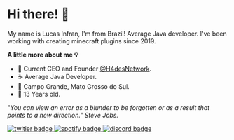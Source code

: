 # Hi there! 👋

My name is Lucas Infran, I'm from Brazil!
Average Java developer. I've been working with creating minecraft plugins since 2019.

**A little more about me 💡**
- 📗 Current CEO and Founder [@H4desNetwork](https://github.com/H4desNetwork).
-  ☕ Average Java Developer.
- 🚩 Campo Grande, Mato Grosso do Sul.
- 📆 13 Years old.

"*You can view an error as a blunder to be forgotten or as a result that points to a new direction."
Steve Jobs.*

[
![twitier badge](https://img.shields.io/badge/Twitter-1DA1F2?style=for-the-badge&logo=twitter&logoColor=white)
](https://twitter.com/infrangoo)[
![spotify badge](https://img.shields.io/badge/Spotify-1ED760?style=for-the-badge&amp;logo=spotify&amp;logoColor=white)
](https://open.spotify.com/user/osil1tdp2dzcurn0ahfi0mai4)[
![discord badge](https://img.shields.io/badge/-Infran%230363-000?style=for-the-badge&amp;logo=Discord&amp;logoColor=white)
](https://discord.com/)
